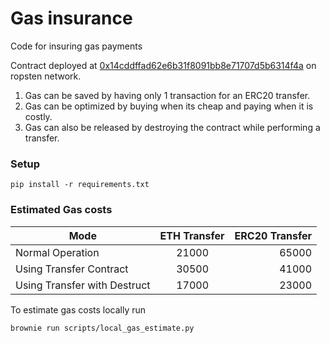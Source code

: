 # Gas insurance
Code for insuring gas payments


Contract deployed at [0x14cddffad62e6b31f8091bb8e71707d5b6314f4a](https://ropsten.etherscan.io/address/0x14cddffad62e6b31f8091bb8e71707d5b6314f4a) on ropsten network.

1. Gas can be saved by having only 1 transaction for an ERC20 transfer.
2. Gas can be optimized by buying when its cheap and paying when it is costly.
3. Gas can also be released by destroying the contract while performing a transfer.

### Setup
```
pip install -r requirements.txt
```

### Estimated Gas costs

| Mode        | ETH Transfer           | ERC20 Transfer  |
| ------------- |:-------------:| -----:|
| Normal Operation      | 21000 | 65000 |
| Using Transfer Contract      | 30500      |   41000 |
| Using Transfer with Destruct | 17000      |   23000 |

To estimate gas costs locally run

```
brownie run scripts/local_gas_estimate.py
```

